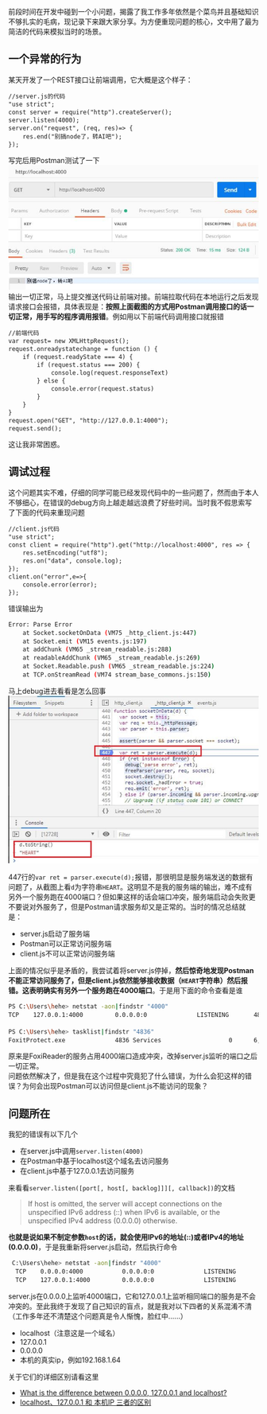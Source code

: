 前段时间在开发中碰到一个小问题，揭露了我工作多年依然是个菜鸟并且基础知识不够扎实的毛病，现记录下来跟大家分享。为方便重现问题的核心，文中用了最为简洁的代码来模拟当时的场景。

## 一个异常的行为
某天开发了一个REST接口让前端调用，它大概是这个样子：
```JS
//server.js的代码
"use strict";
const server = require("http").createServer();
server.listen(4000);
server.on("request", (req, res)=> {
    res.end("别搞node了，转AI吧");
});
```
写完后用Postman测试了一下  
![ip_address_issue.jpg](/imgs/ip_address_issue.jpg)  
输出一切正常，马上提交推送代码让前端对接。前端拉取代码在本地运行之后发现请求接口会报错，具体表现是：**按照上面截图的方式用Postman调用接口的话一切正常，用手写的程序调用报错**。例如用以下前端代码调用接口就报错
```JS
//前端代码
var request= new XMLHttpRequest();
request.onreadystatechange = function () {
    if (request.readyState === 4) {
        if (request.status === 200) {
            console.log(request.responseText)
        } else {
            console.error(request.status)
        }
    }
}
request.open("GET", "http://127.0.0.1:4000");
request.send();
```
这让我非常困惑。

## 调试过程
这个问题其实不难，仔细的同学可能已经发现代码中的一些问题了，然而由于本人不够细心，在错误的debug方向上越走越远浪费了好些时间。当时我不假思索写了下面的代码来重现问题
```JS
//client.js代码
"use strict";
const client = require("http").get("http://localhost:4000", res => {
    res.setEncoding("utf8");
    res.on("data", console.log);
});
client.on("error",e=>{
    console.error(error);
});
```
错误输出为
```bash
Error: Parse Error
    at Socket.socketOnData (VM75 _http_client.js:447)
    at Socket.emit (VM15 events.js:197)
    at addChunk (VM65 _stream_readable.js:288)
    at readableAddChunk (VM65 _stream_readable.js:269)
    at Socket.Readable.push (VM65 _stream_readable.js:224)
    at TCP.onStreamRead (VM74 stream_base_commons.js:150)
```
马上debug进去看看是怎么回事  
![ip_address_issue2.jpg](/imgs/ip_address_issue2.jpg)  

447行的`var ret = parser.execute(d);`报错，那很明显是服务端发送的数据有问题了，从截图上看`d`为字符串`HEART`。这明显不是我的服务端的输出，难不成有另外一个服务跑在4000端口？但如果这样的话会端口冲突，服务端启动会失败更不要说对外服务了，但是Postman请求服务却又是正常的。当时的情况总结就是：
* server.js启动了服务端
* Postman可以正常访问服务端
* client.js不可以正常访问服务端

上面的情况似乎是矛盾的，我尝试着将server.js停掉，**然后惊奇地发现Postman不能正常访问服务了，但是client.js依然能够接收数据（`HEART`字符串）然后报错。这表明确实有另外一个服务跑在4000端口**。于是用下面的命令查看是谁
```bash
PS C:\Users\hehe> netstat -aon|findstr "4000"
TCP    127.0.0.1:4000         0.0.0.0:0              LISTENING       4836

PS C:\Users\hehe> tasklist|findstr "4836"
FoxitProtect.exe              4836 Services                   0      6,472 K
```


原来是FoxiReader的服务占用4000端口造成冲突，改掉server.js监听的端口之后一切正常。  
问题依然解决了，但是我在这个过程中究竟犯了什么错误，为什么会犯这样的错误？为何会出现Postman可以访问但是client.js不能访问的现象？


## 问题所在
我犯的错误有以下几个
* 在server.js中调用`server.listen(4000)`
* 在Postman中基于localhost这个域名去访问服务
* 在client.js中基于127.0.0.1去访问服务

来看看`server.listen([port[, host[, backlog]]][, callback])`的文档
> If host is omitted, the server will accept connections on the unspecified IPv6 address (::) when IPv6 is available, or the unspecified IPv4 address (0.0.0.0) otherwise.  

**也就是说如果不制定参数`host`的话，就会使用IPv6的地址(::)或者IPv4的地址(0.0.0.0)**，于是我重新将server.js启动，然后执行命令
```bash
 C:\Users\hehe> netstat -aon|findstr "4000"
  TCP    0.0.0.0:4000           0.0.0.0:0              LISTENING       13176
  TCP    127.0.0.1:4000         0.0.0.0:0              LISTENING       4836
```
server.js在0.0.0.0上监听4000端口，它和127.0.0.1上监听相同端口的服务是不会冲突的。至此我终于发现了自己知识的盲点，就是我对以下四者的关系混淆不清（工作多年还不清楚这个问题真是令人惭愧，脸红中......）
* localhost（注意这是一个域名）
* 127.0.0.1
* 0.0.0.0
* 本机的真实ip，例如192.168.1.64

关于它们的详细区别请看这里
* [What is the difference between 0.0.0.0, 127.0.0.1 and localhost?](https://stackoverflow.com/questions/20778771/what-is-the-difference-between-0-0-0-0-127-0-0-1-and-localhost)
* [localhost、127.0.0.1 和 本机IP 三者的区别](https://www.zhihu.com/question/23940717)
